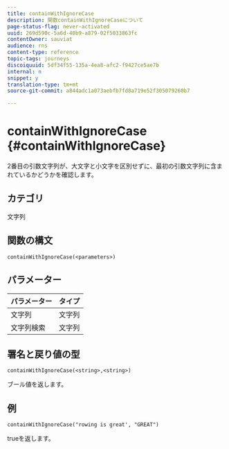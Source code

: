 ```yaml
---
title: containWithIgnoreCase
description: 関数containWithIgnoreCaseについて
page-status-flag: never-activated
uuid: 269d590c-5a6d-40b9-a879-02f5033863fc
contentOwner: sauviat
audience: rns
content-type: reference
topic-tags: journeys
discoiquuid: 5df34f55-135a-4ea8-afc2-f9427ce5ae7b
internal: n
snippet: y
translation-type: tm+mt
source-git-commit: a844adc1a073aebfb7fd8a719e52f305079260b7

---
```



# containWithIgnoreCase {#containWithIgnoreCase}

2番目の引数文字列が、大文字と小文字を区別せずに、最初の引数文字列に含まれているかどうかを確認します。

## カテゴリ

文字列

## 関数の構文

`containWithIgnoreCase(<parameters>)`

## パラメーター

| パラメーター | タイプ |
|-----------|------------------|
| 文字列 | 文字列 |
| 文字列検索 | 文字列 |

## 署名と戻り値の型

`containWithIgnoreCase(<string>,<string>)`

ブール値を返します。

## 例

`containWithIgnoreCase("rowing is great', "GREAT")`

trueを返します。
